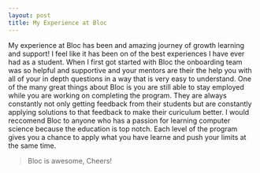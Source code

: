 ```yaml
---
layout: post
title: My Experience at Bloc
---
```



My experience at Bloc has been and amazing journey of growth learning and support! I feel like it has been on of the best experiences I have ever had as a student. When I first got started with Bloc the onboarding team was so helpful and supportive and your mentors are their the help you with all of your in depth questions in a way that is very easy to understand. One of the many great things about Bloc is you are still able to stay employed while you are working on completing the program. They are always constantly not only getting feedback from their students but are constantly applying solutions to that feedback to make their curiculum better. I would reccomend Bloc to anyone who has a passion for learning computer science because the education is top notch. Each level of the program gives you a chance to apply what you have learne and push your limits at the same time.


> Bloc is awesome, Cheers!